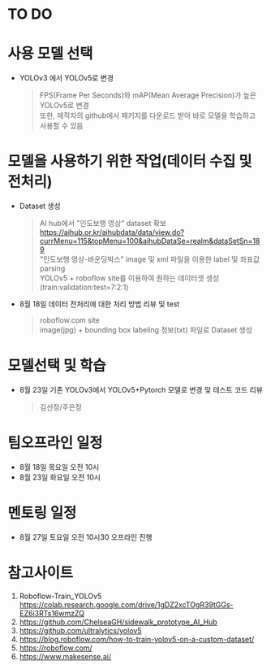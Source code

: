 # TO DO 

# 사용 모델 선택
  - YOLOv3 에서 YOLOv5로 변경
    > FPS(Frame Per Seconds)와 mAP(Mean Average Precision)가 높은 YOLOv5로 변경   
    > 또한, 제작자의 github에서 패키지를 다운로드 받아 바로 모델을 학습하고 사용할 수 있음

# 모델을 사용하기 위한 작업(데이터 수집 및 전처리)
  - Dataset 생성 
    > AI hub에서 "인도보행 영상" dataset 확보    
    > https://aihub.or.kr/aihubdata/data/view.do?currMenu=115&topMenu=100&aihubDataSe=realm&dataSetSn=189   
    > "인도보행 영상-바운딩박스" image 및 xml 파일을 이용한 label 및 좌표값 parsing   
    > YOLOv5 + roboflow site를 이용하여 원하는 데이터셋 생성   
      (train:validation:test=7:2:1)

  - 8월 18일 데이터 전처리에 대한 처리 방법 리뷰 및 test
    > roboflow.com site   
    > image(jpg) + bounding box labeling 정보(txt) 파일로 Dataset 생성

# 모델선택 및 학습
  - 8월 23일 기존 YOLOv3에서 YOLOv5+Pytorch 모델로 변경 및 테스트 코드 리뷰
    > 김선정/주은정


# 팀오프라인 일정
  - 8월 18일 목요일 오전 10시
  - 8월 23일 화요일 오전 10시


# 멘토링 일정 
  - 8월 27일 토요일 오전 10시30 오프라인 진행


# 참고사이트 
  1. Roboflow-Train_YOLOv5 https://colab.research.google.com/drive/1gDZ2xcTOgR39tGGs-EZ6i3RTs16wmzZQ
  2. https://github.com/ChelseaGH/sidewalk_prototype_AI_Hub
  3. https://github.com/ultralytics/yolov5
  4. https://blog.roboflow.com/how-to-train-yolov5-on-a-custom-dataset/
  5. https://roboflow.com/
  6. https://www.makesense.ai/

